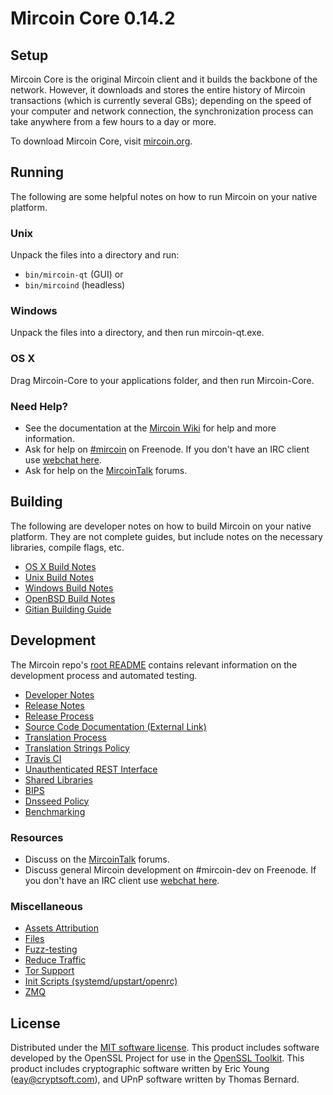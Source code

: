 
Mircoin Core 0.14.2
=====================

Setup
---------------------
Mircoin Core is the original Mircoin client and it builds the backbone of the network. However, it downloads and stores the entire history of Mircoin transactions (which is currently several GBs); depending on the speed of your computer and network connection, the synchronization process can take anywhere from a few hours to a day or more.

To download Mircoin Core, visit [mircoin.org](https://mircoin.org).

Running
---------------------
The following are some helpful notes on how to run Mircoin on your native platform.

### Unix

Unpack the files into a directory and run:

- `bin/mircoin-qt` (GUI) or
- `bin/mircoind` (headless)

### Windows

Unpack the files into a directory, and then run mircoin-qt.exe.

### OS X

Drag Mircoin-Core to your applications folder, and then run Mircoin-Core.

### Need Help?

* See the documentation at the [Mircoin Wiki](https://mircoin.info/)
for help and more information.
* Ask for help on [#mircoin](http://webchat.freenode.net?channels=mircoin) on Freenode. If you don't have an IRC client use [webchat here](http://webchat.freenode.net?channels=mircoin).
* Ask for help on the [MircoinTalk](https://mircointalk.io/) forums.

Building
---------------------
The following are developer notes on how to build Mircoin on your native platform. They are not complete guides, but include notes on the necessary libraries, compile flags, etc.

- [OS X Build Notes](build-osx.md)
- [Unix Build Notes](build-unix.md)
- [Windows Build Notes](build-windows.md)
- [OpenBSD Build Notes](build-openbsd.md)
- [Gitian Building Guide](gitian-building.md)

Development
---------------------
The Mircoin repo's [root README](/README.md) contains relevant information on the development process and automated testing.

- [Developer Notes](developer-notes.md)
- [Release Notes](release-notes.md)
- [Release Process](release-process.md)
- [Source Code Documentation (External Link)](https://dev.visucore.com/mircoin/doxygen/)
- [Translation Process](translation_process.md)
- [Translation Strings Policy](translation_strings_policy.md)
- [Travis CI](travis-ci.md)
- [Unauthenticated REST Interface](REST-interface.md)
- [Shared Libraries](shared-libraries.md)
- [BIPS](bips.md)
- [Dnsseed Policy](dnsseed-policy.md)
- [Benchmarking](benchmarking.md)

### Resources
* Discuss on the [MircoinTalk](https://mircointalk.io/) forums.
* Discuss general Mircoin development on #mircoin-dev on Freenode. If you don't have an IRC client use [webchat here](http://webchat.freenode.net/?channels=mircoin-dev).

### Miscellaneous
- [Assets Attribution](assets-attribution.md)
- [Files](files.md)
- [Fuzz-testing](fuzzing.md)
- [Reduce Traffic](reduce-traffic.md)
- [Tor Support](tor.md)
- [Init Scripts (systemd/upstart/openrc)](init.md)
- [ZMQ](zmq.md)

License
---------------------
Distributed under the [MIT software license](/COPYING).
This product includes software developed by the OpenSSL Project for use in the [OpenSSL Toolkit](https://www.openssl.org/). This product includes
cryptographic software written by Eric Young ([eay@cryptsoft.com](mailto:eay@cryptsoft.com)), and UPnP software written by Thomas Bernard.
